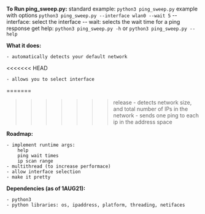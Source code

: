 **To Run ping_sweep.py:**
    standard example: `python3 ping_sweep.py`
    example with options `python3 ping_sweep.py --interface wlan0 --wait 5`
    -- interface: select the interface
    -- wait: selects the wait time for a ping response
    get help: `python3 ping_sweep.py -h` or `python3 ping_sweep.py --help`

**What it does:**

    - automatically detects your default network
<<<<<<< HEAD
    
    - allows you to select interface
    
=======
>>>>>>> release
    - detects network size, and total number of IPs in the network
    - sends one ping to each ip in the address space

**Roadmap:**

    - implement runtime args:
        help
        ping wait times
        ip scan range
    - multithread (to increase performace)
    - allow interface selection
    - make it pretty

**Dependencies (as of 1AUG21):**

    - python3
    - python libraries: os, ipaddress, platform, threading, netifaces
